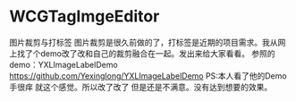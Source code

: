 # WCGTagImgeEditor
图片裁剪与打标签
图片裁剪是很久前做的了，打标签是近期的项目需求。我从网上找了个demo改了改和自己的裁剪融合在一起。发出来给大家看看。
参照的demo：YXLImageLabelDemo
https://github.com/Yexinglong/YXLImageLabelDemo
PS:本人看了他的Demo手很痒 就这个感觉。所以改了改了 但是还是不满意。没有达到想要的效果。
